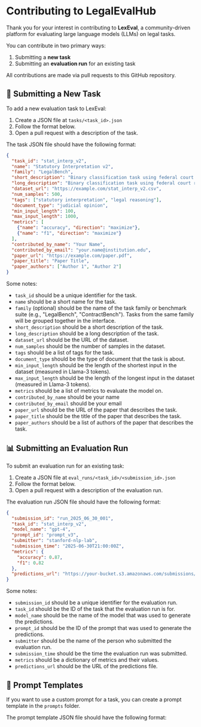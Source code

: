 # Contributing to LegalEvalHub

Thank you for your interest in contributing to **LexEval**, a community-driven platform for evaluating large language models (LLMs) on legal tasks.

You can contribute in two primary ways:
1. Submitting a **new task**
2. Submitting an **evaluation run** for an existing task

All contributions are made via pull requests to this GitHub repository.


## 🧩 Submitting a New Task

To add a new evaluation task to LexEval:

1. Create a JSON file at `tasks/<task_id>.json`
2. Follow the format below.
3. Open a pull request with a description of the task.

The task JSON file should have the following format:

```json
{
  "task_id": "stat_interp_v2",
  "name": "Statutory Interpretation v2",
  "family": "LegalBench",
  "short_description": "Binary classification task using federal court rulings.",
  "long_description": "Binary classification task using federal court rulings.",
  "dataset_url": "https://example.com/stat_interp_v2.csv",
  "num_samples": 500,
  "tags": ["statutory interpretation", "legal reasoning"],
  "document_type": "judicial opinion",
  "min_input_length": 100,
  "max_input_length": 1000,
  "metrics": [
    {"name": "accuracy", "direction": "maximize"},
    {"name": "f1", "direction": "maximize"}
  ],
  "contributed_by_name": "Your Name",
  "contributed_by_email": "your.name@institution.edu",
  "paper_url": "https://example.com/paper.pdf",
  "paper_title": "Paper Title",
  "paper_authors": ["Author 1", "Author 2"]
}
```

Some notes:
- `task_id` should be a unique identifier for the task.
- `name` should be a short name for the task.
- `family` (optional) should be the name of the task family or benchmark suite (e.g., "LegalBench", "ContractBench"). Tasks from the same family will be grouped together in the interface.
- `short_description` should be a short description of the task.
- `long_description` should be a long description of the task.
- `dataset_url` should be the URL of the dataset.
- `num_samples` should be the number of samples in the dataset.
- `tags` should be a list of tags for the task.
- `document_type` should be the type of document that the task is about.
- `min_input_length` should be the length of the shortest input in the dataset (measured in Llama-3 tokens).
- `max_input_length` should be the length of the longest input in the dataset (measured in Llama-3 tokens).
- `metrics` should be a list of metrics to evaluate the model on.
- `contributed_by_name` should be your name
- `contributed_by_email` should be your email
- `paper_url` should be the URL of the paper that describes the task.
- `paper_title` should be the title of the paper that describes the task.
- `paper_authors` should be a list of authors of the paper that describes the task.


## 📊 Submitting an Evaluation Run

To submit an evaluation run for an existing task:

1. Create a JSON file at `eval_runs/<task_id>/<submission_id>.json`
2. Follow the format below.
3. Open a pull request with a description of the evaluation run.

The evaluation run JSON file should have the following format:

```json
{
  "submission_id": "run_2025_06_30_001",
  "task_id": "stat_interp_v2",
  "model_name": "gpt-4",
  "prompt_id": "prompt_v3",
  "submitter": "stanford-nlp-lab",
  "submission_time": "2025-06-30T21:00:00Z",
  "metrics": {
    "accuracy": 0.87,
    "f1": 0.82
  },
  "predictions_url": "https://your-bucket.s3.amazonaws.com/submissions/run_2025_06_30_001.json"
}
```

Some notes:
- `submission_id` should be a unique identifier for the evaluation run.
- `task_id` should be the ID of the task that the evaluation run is for.
- `model_name` should be the name of the model that was used to generate the predictions.
- `prompt_id` should be the ID of the prompt that was used to generate the predictions.
- `submitter` should be the name of the person who submitted the evaluation run.
- `submission_time` should be the time the evaluation run was submitted.
- `metrics` should be a dictionary of metrics and their values.
- `predictions_url` should be the URL of the predictions file.


## 📝 Prompt Templates

If you want to use a custom prompt for a task, you can create a prompt template in the `prompts` folder.

The prompt template JSON file should have the following format: